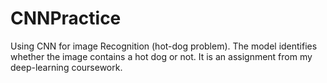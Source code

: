 # CNNPractice
Using CNN for image Recognition (hot-dog problem).
The model identifies whether the image contains a hot dog or not. 
It is an assignment from my deep-learning coursework.
